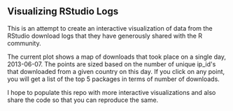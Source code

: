 ## Visualizing RStudio Logs

This is an attempt to create an interactive visualization of data from the RStudio download logs that they have generously shared with the R community. 

The current plot shows a map of downloads that took place on a single day, 2013-06-07. The points are sized based on the number of unique ip_id's that downloaded from a given country on this day. If you click on any point, you will get a list of the top 5 packages in terms of number of downloads.

I hope to populate this repo with more interactive visualizations and also share the code so that you can reproduce the same.